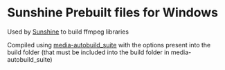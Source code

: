 # Sunshine Prebuilt files for Windows
Used by [Sunshine](https://github.com/SunshineStream/sunshine) to build ffmpeg libraries

Compiled using [media-autobuild_suite](https://github.com/m-ab-s/media-autobuild_suite) with the options present into 
the build folder (that must be included into the build folder in media-autobuild_suite)
